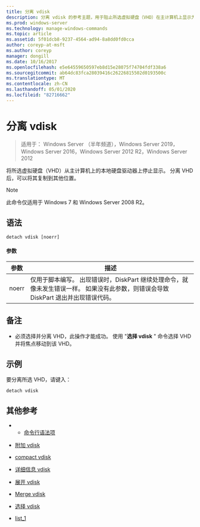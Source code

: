 ```yaml
---
title: 分离 vdisk
description: 分离 vdisk 的参考主题，用于阻止所选虚拟硬盘（VHD）在主计算机上显示为本地硬盘驱动器。
ms.prod: windows-server
ms.technology: manage-windows-commands
ms.topic: article
ms.assetid: 5f01dcb8-9237-4564-ad94-8a8dd0fd0cca
author: coreyp-at-msft
ms.author: coreyp
manager: dongill
ms.date: 10/16/2017
ms.openlocfilehash: e5e64559650597eb8d15e28075f74704fdf338a6
ms.sourcegitcommit: ab64dc83fca28039416c26226815502d0193500c
ms.translationtype: MT
ms.contentlocale: zh-CN
ms.lasthandoff: 05/01/2020
ms.locfileid: "82716662"
---
```

# <a name="detach-vdisk"></a>分离 vdisk

> 适用于： Windows Server （半年频道），Windows Server 2019，Windows Server 2016，Windows Server 2012 R2，Windows Server 2012

将所选虚拟硬盘（VHD）从主计算机上的本地硬盘驱动器上停止显示。 分离 VHD 后，可以将其复制到其他位置。  
  
> [!NOTE]  
> 此命令仅适用于 Windows 7 和 Windows Server 2008 R2。  
  
## <a name="syntax"></a>语法  
  
```  
detach vdisk [noerr]  
```  
  
#### <a name="parameters"></a>参数  
  
|参数|描述|  
|-------|--------|  
|noerr|仅用于脚本编写。 出现错误时，DiskPart 继续处理命令，就像未发生错误一样。 如果没有此参数，则错误会导致 DiskPart 退出并出现错误代码。|  
  
## <a name="remarks"></a>备注  
  
-   必须选择并分离 VHD，此操作才能成功。 使用 "**选择 vdisk** " 命令选择 VHD 并将焦点移动到该 VHD。  
  
## <a name="examples"></a>示例  
要分离所选 VHD，请键入：  
  
```  
detach vdisk  
```  
  
## <a name="additional-references"></a>其他参考  
  
-   - [命令行语法项](command-line-syntax-key.md)  
  
-   [附加 vdisk](attach-vdisk.md)  
  
-   [compact vdisk](compact-vdisk.md)  

-   [详细信息 vdisk](detail-vdisk.md)  
  
-   [展开 vdisk](expand-vdisk.md)  
  
-   [Merge vdisk](merge-vdisk.md)  
  
-   [选择 vdisk](select-vdisk.md)  
  
-   [list_1](list_1.md)  
  

